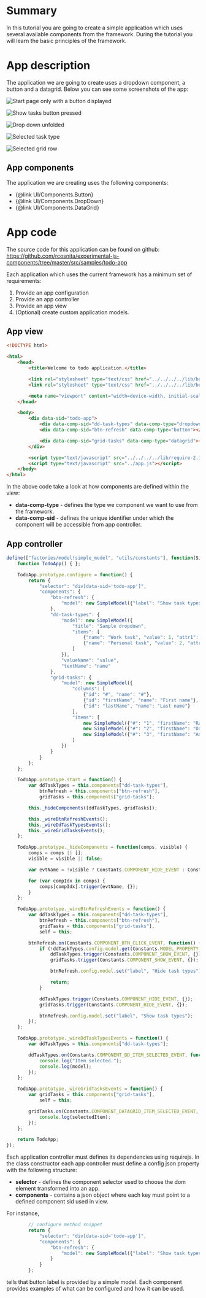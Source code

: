 # Summary

In this tutorial you are going to create a simple application which uses several available components from the framework. During the tutorial you will learn the basic principles of the framework.

# App description

The application we are going to create uses a dropdown component, a button and a datagrid. Below you can see some screenshots of the app:

![Start page only with a button displayed](create-first-app/start-state.png)

![Show tasks button pressed](create-first-app/revealed-components.png)

![Drop down unfolded](create-first-app/dropdown-unfolded.png)

![Selected task type](create-first-app/selected-task-type.png)

![Selected grid row](create-first-app/selected-grid-row.png)

## App components

The application we are creating uses the following components:

* {@link UI/Components.Button}
* {@link UI/Components.DropDown}
* {@link UI/Components.DataGrid}

# App code

The source code for this application can be found on github: https://github.com/rcosnita/experimental-js-components/tree/master/src/samples/todo-app

Each application which uses the current framework has a minimum set of requirements:

1. Provide an app configuration
2. Provide an app controller 
3. Provide an app view
4. (Optional) create custom application models.

## App view

```html
<!DOCTYPE html>

<html>
    <head>
        <title>Welcome to todo application.</title>

        <link rel="stylesheet" type="text/css" href="../../../../lib/bootstrap-3.3.4/css/bootstrap.css" />
        <link rel="stylesheet" type="text/css" href="../../../../lib/bootstrap-3.3.4/css/bootstrap-theme.css" />

        <meta name="viewport" content="width=device-width, initial-scale=1">
    </head>

    <body>
        <div data-sid="todo-app"> 
            <div data-comp-sid="dd-task-types" data-comp-type="dropdown"></div>
            <div data-comp-sid="btn-refresh" data-comp-type="button"></div>

            <div data-comp-sid="grid-tasks" data-comp-type="datagrid"></div>
        </div>

        <script type="text/javascript" src="../../../../lib/require-2.1.17.js"></script>
        <script type="text/javascript" src="../app.js"></script>
    </body>
</html>
```

In the above code take a look at how components are defined within the view:

* **data-comp-type** - defines the type we component we want to use from the framework.
* **data-comp-sid** - defines the unique identifier under which the component will be accessible from app controller.

## App controller

```javascript
define(["factories/model!simple_model", "utils/constants"], function(SimpleModel, Constants) {
    function TodoApp() { };

    TodoApp.prototype.configure = function() {
        return {
            "selector": "div[data-sid='todo-app']",
            "components": {
                "btn-refresh": { 
                    "model": new SimpleModel({"label": "Show task types"})
                },
                "dd-task-types": {
                    "model": new SimpleModel({
                        "title": "Sample dropdown",
                        "items": [
                            {"name": "Work task", "value": 1, "attr1": "Attribute 1 of work task."},
                            {"name": "Personal task", "value": 2, "attr1": "Attribute 2 of personal task."}
                        ]
                    }),
                    "valueName": "value",
                    "textName": "name"
                },
                "grid-tasks": {
                    "model": new SimpleModel({
                        "columns": [
                            {"id": "#", "name": "#"},
                            {"id": "firstName", "name": "First name"},
                            {"id": "lastName", "name": "Last name"}
                        ],
                        "items": [
                            new SimpleModel({"#": "1", "firstName": "Radu Viorel", "lastName": "Cosnita"}),
                            new SimpleModel({"#": "2", "firstName": "Dan", "lastName": "Popa"}),
                            new SimpleModel({"#": "3", "firstName": "Adriana Elena", "lastName": "Cosnita"})
                        ]
                    })
                }
            }
        };
    };

    TodoApp.prototype.start = function() {
        var ddTaskTypes = this.components["dd-task-types"],
            btnRefresh = this.components["btn-refresh"],
            gridTasks = this.components["grid-tasks"];

        this._hideComponents([ddTaskTypes, gridTasks]);

        this._wireBtnRefreshEvents();
        this._wireDdTaskTypesEvents();
        this._wireGridTasksEvents();
    };

    TodoApp.prototype._hideComponents = function(comps, visible) {
        comps = comps || [];
        visible = visible || false;

        var evtName = !visible ? Constants.COMPONENT_HIDE_EVENT : Constants.COMPONENT_SHOW_EVENT;

        for (var compIdx in comps) {
            comps[compIdx].trigger(evtName, {});
        }
    };

    TodoApp.prototype._wireBtnRefreshEvents = function() {
        var ddTaskTypes = this.components["dd-task-types"],
            btnRefresh = this.components["btn-refresh"],
            gridTasks = this.components["grid-tasks"],
            self = this;

        btnRefresh.on(Constants.COMPONENT_BTN_CLICK_EVENT, function() {
            if (!ddTaskTypes.config.model.get(Constants.MODEL_PROPERTY_VISIBLE)) {
                ddTaskTypes.trigger(Constants.COMPONENT_SHOW_EVENT, {});
                gridTasks.trigger(Constants.COMPONENT_SHOW_EVENT, {});

                btnRefresh.config.model.set("label", "Hide task types");

                return;
            }

            ddTaskTypes.trigger(Constants.COMPONENT_HIDE_EVENT, {});
            gridTasks.trigger(Constants.COMPONENT_HIDE_EVENT, {});

            btnRefresh.config.model.set("label", "Show task types");            
        });
    };

    TodoApp.prototype._wireDdTaskTypesEvents = function() {
        var ddTaskTypes = this.components["dd-task-types"];

        ddTaskTypes.on(Constants.COMPONENT_DD_ITEM_SELECTED_EVENT, function(model) {
            console.log("Item selected.");
            console.log(model);
        });
    };

    TodoApp.prototype._wireGridTasksEvents = function() {
        var gridTasks = this.components["grid-tasks"],
            self = this;

        gridTasks.on(Constants.COMPONENT_DATAGRID_ITEM_SELECTED_EVENT, function(selectedItem) {
            console.log(selectedItem);
        });
    };

    return TodoApp;
});
```

Each application controller must defines its dependencies using requirejs. In the class constructor each app controller must define a config json property with the following structure:

* **selector** - defines the component selector used to choose the dom element transformed into an app.
* **components** - contains a json object where each key must point to a defined component sid used in view.

For instance,

```javascript
        // configure method snippet
        return {
            "selector": "div[data-sid='todo-app']",
            "components": {
                "btn-refresh": { 
                    "model": new SimpleModel({"label": "Show task types"})
                }
            }
        };
```

tells that button label is provided by a simple model. Each component provides examples of what can be configured and how it can be used.

